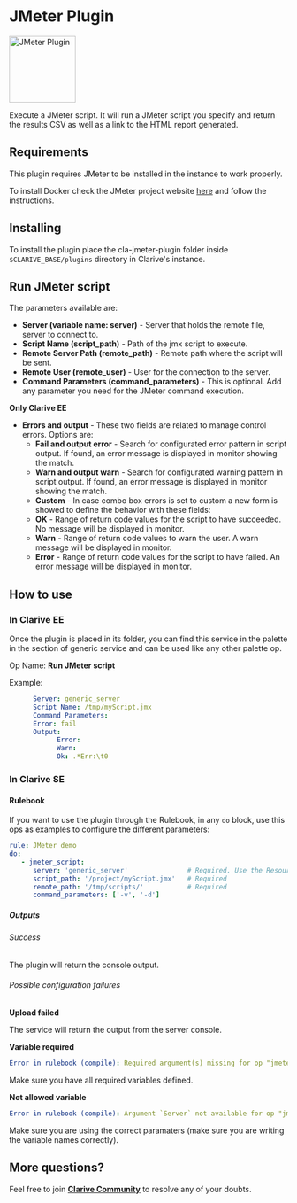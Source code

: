 # JMeter Plugin

<img src="https://cdn.rawgit.com/clarive/cla-jmeter-plugin/master/public/icon/logo-jmeter.svg?sanitize=true" alt="JMeter Plugin" title="JMeter Plugin" width="120" height="120">

Execute a JMeter script. It will run a JMeter script you specify and return the results CSV as well as a link to the HTML report generated.

## Requirements

This plugin requires JMeter to be installed in the instance to work properly.

To install Docker check the JMeter project website [here](http://jmeter.apache.org/) and follow the instructions.

## Installing

To install the plugin place the cla-jmeter-plugin folder inside `$CLARIVE_BASE/plugins`
directory in Clarive's instance.

## Run JMeter script

The parameters available are:

- **Server (variable name: server)** - Server that holds the remote file, server to connect to.
- **Script Name (script_path)** - Path of the jmx script to execute.
- **Remote Server Path (remote_path)** - Remote path where the script will be sent.
- **Remote User (remote_user)** - User for the connection to the server.
- **Command Parameters (command_parameters)** - This is optional.  Add any parameter you need for the JMeter command execution.

**Only Clarive EE**

- **Errors and output** - These two fields are related to manage control errors. Options are:
   - **Fail and output error** - Search for configurated error pattern in script output. If found, an error message is displayed in monitor showing the match.
   - **Warn and output warn** - Search for configurated warning pattern in script output. If found, an error message is displayed in monitor showing the match.
   - **Custom** - In case combo box errors is set to custom a new form is showed to define the behavior with these fields:
   - **OK** - Range of return code values for the script to have succeeded. No message will be displayed in monitor.
   - **Warn** - Range of return code values to warn the user. A warn message will be displayed in monitor.
   - **Error** - Range of return code values for the script to have failed. An error message will be displayed in monitor.

## How to use

### In Clarive EE

Once the plugin is placed in its folder, you can find this service in the palette in the section of generic service and can be used like any other palette op.

Op Name: **Run JMeter script**

Example:

```yaml
      Server: generic_server
      Script Name: /tmp/myScript.jmx
      Command Parameters:
      Error: fail
      Output:
            Error:
            Warn:
            Ok: .*Err:\t0
``` 

### In Clarive SE

#### Rulebook

If you want to use the plugin through the Rulebook, in any `do` block, use this ops as examples to configure the different parameters:

```yaml
rule: JMeter demo
do:
   - jmeter_script:
      server: 'generic_server'               # Required. Use the Resource MID
      script_path: '/project/myScript.jmx'   # Required
      remote_path: '/tmp/scripts/'           # Required
      command_parameters: ['-v', '-d']       
```

##### Outputs

###### Success

The plugin will return the console output.

###### Possible configuration failures

**Upload failed**

The service will return the output from the server console.

**Variable required**

```yaml
Error in rulebook (compile): Required argument(s) missing for op "jmeter_script": "server"
```

Make sure you have all required variables defined.

**Not allowed variable**

```yaml
Error in rulebook (compile): Argument `Server` not available for op "jmeter_script"
```

Make sure you are using the correct paramaters (make sure you are writing the variable names correctly).

## More questions?

Feel free to join **[Clarive Community](https://community.clarive.com/)** to resolve any of your doubts.